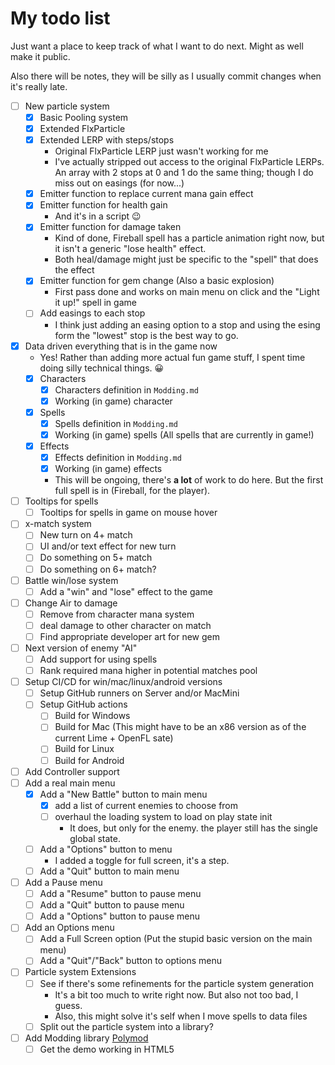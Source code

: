 # My todo list

Just want a place to keep track of what I want to do next. Might as well make it public.

Also there will be notes, they will be silly as I usually commit changes when it's really late.

- [ ] New particle system
  - [x] Basic Pooling system
  - [x] Extended FlxParticle
  - [x] Extended LERP with steps/stops
    - Original FlxParticle LERP just wasn't working for me
    - I've actually stripped out access to the original FlxParticle LERPs. An array with 2 stops at 0 and 1 do the same thing; though I do miss out on easings (for now...)
  - [x] Emitter function to replace current mana gain effect
  - [x] Emitter function for health gain
    - And it's in a script 😉
  - [x] Emitter function for damage taken
    - Kind of done, Fireball spell has a particle animation right now, but it isn't a generic "lose health" effect.
    - Both heal/damage might just be specific to the "spell" that does the effect
  - [x] Emitter function for gem change (Also a basic explosion)
    - First pass done and works on main menu on click and the "Light it up!" spell in game
  - [ ] Add easings to each stop
    - I think just adding an easing option to a stop and using the esing form the "lowest" stop is the best way to go.
- [x] Data driven everything that is in the game now
  - Yes! Rather than adding more actual fun game stuff, I spent time doing silly technical things. 😀
  - [x] Characters
    - [x] Characters definition in `Modding.md`
    - [x] Working (in game) character
  - [x] Spells
    - [x] Spells definition in `Modding.md`
    - [x] Working (in game) spells (All spells that are currently in game!)
  - [x] Effects
    - [x] Effects definition in `Modding.md`
    - [x] Working (in game) effects
    - This will be ongoing, there's **a lot** of work to do here. But the first full spell is in (Fireball, for the player).
- [ ] Tooltips for spells
  - [ ] Tooltips for spells in game on mouse hover
- [ ] x-match system
  - [ ] New turn on 4+ match
  - [ ] UI and/or text effect for new turn
  - [ ] Do something on 5+ match
  - [ ] Do something on 6+ match?
- [ ] Battle win/lose system
  - [ ] Add a "win" and "lose" effect to the game
- [ ] Change Air to damage
  - [ ] Remove from character mana system
  - [ ] deal damage to other character on match
  - [ ] Find appropriate developer art for new gem
- [ ] Next version of enemy "AI"
  - [ ] Add support for using spells
  - [ ] Rank required mana higher in potential matches pool
- [ ] Setup CI/CD for win/mac/linux/android versions
  - [ ] Setup GitHub runners on Server and/or MacMini
  - [ ] Setup GitHub actions
    - [ ] Build for Windows
    - [ ] Build for Mac (This might have to be an x86 version as of the current Lime + OpenFL sate)
    - [ ] Build for Linux
    - [ ] Build for Android
- [ ] Add Controller support
- [ ] Add a real main menu
  - [x] Add a "New Battle" button to main menu 
    - [x] add a list of current enemies to choose from
    - [ ] overhaul the loading system to load on play state init
      - It does, but only for the enemy. the player still has the single global state.
  - [ ] Add a "Options" button to menu
      - I added a toggle for full screen, it's a step.
  - [ ] Add a "Quit" button to main menu
- [ ] Add a Pause menu
  - [ ] Add a "Resume" button to pause menu
  - [ ] Add a "Quit" button to pause menu
  - [ ] Add a "Options" button to pause menu
- [ ] Add an Options menu
  - [ ] Add a Full Screen option (Put the stupid basic version on the main menu)
  - [ ] Add a "Quit"/"Back" button to options menu
- [ ] Particle system Extensions
  - [ ] See if there's some refinements for the particle system generation
    - It's a bit too much to write right now. But also not too bad, I guess.
    - Also, this might solve it's self when I move spells to data files
  - [ ] Split out the particle system into a library?
- [ ] Add Modding library [Polymod](https://polymod.io/)
  - [ ] Get the demo working in HTML5